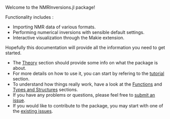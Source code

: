 Welcome to the NMRInversions.jl package!

Functionality includes :
- Importing NMR data of various formats.
- Performing numerical inversions with sensible default settings.
- Interactive visualization through the Makie extension.

Hopefully this documentation will provide all the information you need to get started.

- The [Theory](theory.md) section should provide some info on what the package is about.
- For more details on how to use it, you can start by refering to the 
  [tutorial](tutorial.md) section.
- To understand how things really work, have a look at the 
  [Functions](functions.md) and [Types and Structures](types_structs.md) sections.
- If you have any problems or questions, please feel free to 
  [submit an issue](https://github.com/aris-mav/NMRInversions.jl/issues).
- If you would like to contribute to the package, you may start with one of 
  the [existing issues](https://github.com/aris-mav/NMRInversions.jl/issues).
